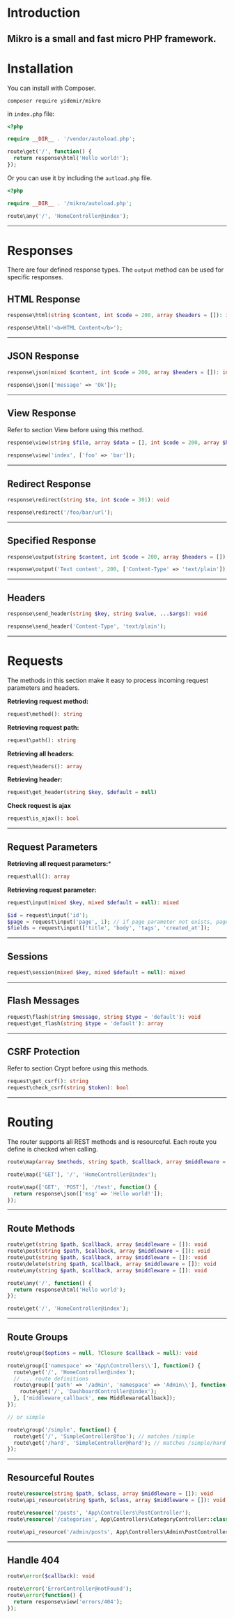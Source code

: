 # Introduction
**Mikro** is a small and fast micro PHP framework.
---
# Installation
You can install with Composer.
```
composer require yidemir/mikro
````

in `index.php` file:
```php
<?php

require __DIR__ . '/vendor/autoload.php';

route\get('/', function() {
  return response\html('Hello world!');
});
```

Or you can use it by including the `autload.php` file.
```php
<?php

require __DIR__ . '/mikro/autoload.php';

route\any('/', 'HomeController@index');
```
---
# Responses
There are four defined response types. The `output` method can be used for specific responses.

## HTML Response
```php
response\html(string $content, int $code = 200, array $headers = []): int
```
```php
response\html('<b>HTML Content</b>');
```
---
## JSON Response
```php
response\json(mixed $content, int $code = 200, array $headers = []): int
```
```php
response\json(['message' => 'Ok']);
```
---
## View Response
Refer to section View before using this method.

```php
response\view(string $file, array $data = [], int $code = 200, array $headers = []): int
```
```php
response\view('index', ['foo' => 'bar']);
```
---
## Redirect Response
```php
response\redirect(string $to, int $code = 301): void
```
```php
response\redirect('/foo/bar/url');
```
---
## Specified Response
```php
response\output(string $content, int $code = 200, array $headers = []): int
```
```php
response\output('Text content', 200, ['Content-Type' => 'text/plain']);
```
---
## Headers
```php
response\send_header(string $key, string $value, ...$args): void
```
```php
response\send_header('Content-Type', 'text/plain');
```
---
# Requests
The methods in this section make it easy to process incoming request parameters and headers.

**Retrieving request method:**
```php
request\method(): string
```

**Retrieving request path:**
```php
request\path(): string
```

**Retrieving all headers:**
```php
request\headers(): array
```

**Retrieving header:**
```php
request\get_header(string $key, $default = null)
```

**Check request is ajax**
```php
request\is_ajax(): bool
```
---
## Request Parameters
**Retrieving all request parameters:***
```php
request\all(): array
```

**Retrieving request parameter:**
```php
request\input(mixed $key, mixed $default = null): mixed
```
```php
$id = request\input('id');
$page = request\input('page', 1); // if page parameter not exists, page is 1
$fields = request\input(['title', 'body', 'tags', 'created_at']);
```
---
## Sessions
```php
request\session(mixed $key, mixed $default = null): mixed
```
---
## Flash Messages
```php
request\flash(string $message, string $type = 'default'): void
request\get_flash(string $type = 'default'): array
```
---
## CSRF Protection
Refer to section Crypt before using this methods.
```php
request\get_csrf(): string
request\check_csrf(string $token): bool
```
---
# Routing
The router supports all REST methods and is resourceful. Each route you define is checked when calling.

```php
route\map(array $methods, string $path, $callback, array $middleware = []): void
```
```php
route\map(['GET'], '/', 'HomeController@index');

route\map(['GET', 'POST'], '/test', function() {
  return response\json(['msg' => 'Hello world!']);
});
```
---
## Route Methods
```php
route\get(string $path, $callback, array $middleware = []): void
route\post(string $path, $callback, array $middleware = []): void
route\put(string $path, $callback, array $middleware = []): void
route\delete(string $path, $callback, array $middleware = []): void
route\any(string $path, $callback, array $middleware = []): void
```

```php
route\any('/', function() {
  return response\html('Hello world');
});

route\get('/', 'HomeController@index');
```
---
## Route Groups
```php
route\group($options = null, ?Closure $callback = null): void
```
```php
route\group(['namespace' => 'App\Controllers\\'], function() {
  route\get('/', 'HomeController@index');
  // ... route definitions
  route\group(['path' => '/admin', 'namespace' => 'Admin\\'], function() {
    route\get('/', 'DashboardController@index');
  }, ['middleware_callback', new MiddlewareCallback]);
});

// or simple

route\group('/simple', function() {
  route\get('/', 'SimpleController@foo'); // matches /simple
  route\get('/hard', 'SimpleController@hard'); // matches /simple/hard
});
```
---
## Resourceful Routes
```php
route\resource(string $path, $class, array $middleware = []): void
route\api_resource(string $path, $class, array $middleware = []): void
```
```php
route\resource('/posts', 'App\Controllers\PostController');
route\resource('/categories', App\Controllers\CategoryController::class);

route\api_resource('/admin/posts', App\Controllers\Admin\PostController::class');
```
---
## Handle 404
```php
route\error($callback): void
```
```php
route\error('ErrorController@notFound');
route\error(function() {
  return response\view('errors/404');
});
```
